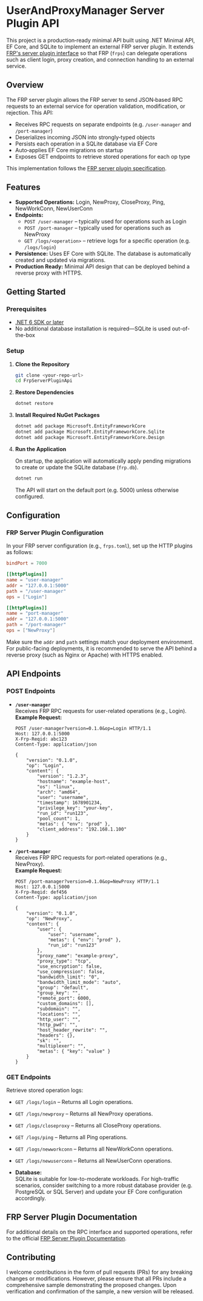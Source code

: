 ﻿# UserAndProxyManager Server Plugin API

This project is a production‑ready minimal API built using .NET Minimal API, EF Core, and SQLite to implement an external FRP server plugin. It extends [FRP's server plugin interface](https://github.com/fatedier/frp/blob/dev/doc/server_plugin.md) so that FRP (`frps`) can delegate operations such as client login, proxy creation, and connection handling to an external service.

## Overview

The FRP server plugin allows the FRP server to send JSON‑based RPC requests to an external service for operation validation, modification, or rejection. This API:
- Receives RPC requests on separate endpoints (e.g. `/user-manager` and `/port-manager`)
- Deserializes incoming JSON into strongly‑typed objects
- Persists each operation in a SQLite database via EF Core
- Auto‑applies EF Core migrations on startup
- Exposes GET endpoints to retrieve stored operations for each op type

This implementation follows the [FRP server plugin specification](https://github.com/fatedier/frp/blob/dev/doc/server_plugin.md).

## Features

- **Supported Operations:** Login, NewProxy, CloseProxy, Ping, NewWorkConn, NewUserConn
- **Endpoints:**  
  - `POST /user-manager` – typically used for operations such as Login  
  - `POST /port-manager` – typically used for operations such as NewProxy  
  - `GET /logs/<operation>` – retrieve logs for a specific operation (e.g. `/logs/login`)
- **Persistence:** Uses EF Core with SQLite. The database is automatically created and updated via migrations.
- **Production Ready:** Minimal API design that can be deployed behind a reverse proxy with HTTPS.

## Getting Started

### Prerequisites

- [.NET 6 SDK or later](https://dotnet.microsoft.com/download)
- No additional database installation is required—SQLite is used out-of-the-box

### Setup

1. **Clone the Repository**

   ```bash
   git clone <your-repo-url>
   cd FrpServerPluginApi
   ```

2. **Restore Dependencies**

   ```bash
   dotnet restore
   ```

3. **Install Required NuGet Packages**

   ```bash
   dotnet add package Microsoft.EntityFrameworkCore
   dotnet add package Microsoft.EntityFrameworkCore.Sqlite
   dotnet add package Microsoft.EntityFrameworkCore.Design
   ```

4. **Run the Application**

   On startup, the application will automatically apply pending migrations to create or update the SQLite database (`frp.db`).

   ```bash
   dotnet run
   ```

   The API will start on the default port (e.g. 5000) unless otherwise configured.

## Configuration

### FRP Server Plugin Configuration

In your FRP server configuration (e.g., `frps.toml`), set up the HTTP plugins as follows:

```toml
bindPort = 7000

[[httpPlugins]]
name = "user-manager"
addr = "127.0.0.1:5000"
path = "/user-manager"
ops = ["Login"]

[[httpPlugins]]
name = "port-manager"
addr = "127.0.0.1:5000"
path = "/port-manager"
ops = ["NewProxy"]
```

Make sure the `addr` and `path` settings match your deployment environment. For public-facing deployments, it is recommended to serve the API behind a reverse proxy (such as Nginx or Apache) with HTTPS enabled.

## API Endpoints

### POST Endpoints

- **`/user-manager`**  
  Receives FRP RPC requests for user-related operations (e.g., Login).  
  **Example Request:**

  ```http
  POST /user-manager?version=0.1.0&op=Login HTTP/1.1
  Host: 127.0.0.1:5000
  X-Frp-Reqid: abc123
  Content-Type: application/json

  {
      "version": "0.1.0",
      "op": "Login",
      "content": {
          "version": "1.2.3",
          "hostname": "example-host",
          "os": "linux",
          "arch": "amd64",
          "user": "username",
          "timestamp": 1678901234,
          "privilege_key": "your-key",
          "run_id": "run123",
          "pool_count": 1,
          "metas": { "env": "prod" },
          "client_address": "192.168.1.100"
      }
  }
  ```

- **`/port-manager`**  
  Receives FRP RPC requests for port-related operations (e.g., NewProxy).  
  **Example Request:**

  ```http
  POST /port-manager?version=0.1.0&op=NewProxy HTTP/1.1
  Host: 127.0.0.1:5000
  X-Frp-Reqid: def456
  Content-Type: application/json

  {
      "version": "0.1.0",
      "op": "NewProxy",
      "content": {
          "user": {
              "user": "username",
              "metas": { "env": "prod" },
              "run_id": "run123"
          },
          "proxy_name": "example-proxy",
          "proxy_type": "tcp",
          "use_encryption": false,
          "use_compression": false,
          "bandwidth_limit": "0",
          "bandwidth_limit_mode": "auto",
          "group": "default",
          "group_key": "",
          "remote_port": 6000,
          "custom_domains": [],
          "subdomain": "",
          "locations": "",
          "http_user": "",
          "http_pwd": "",
          "host_header_rewrite": "",
          "headers": {},
          "sk": "",
          "multiplexer": "",
          "metas": { "key": "value" }
      }
  }
  ```

### GET Endpoints

Retrieve stored operation logs:

- `GET /logs/login` – Returns all Login operations.
- `GET /logs/newproxy` – Returns all NewProxy operations.
- `GET /logs/closeproxy` – Returns all CloseProxy operations.
- `GET /logs/ping` – Returns all Ping operations.
- `GET /logs/newworkconn` – Returns all NewWorkConn operations.
- `GET /logs/newuserconn` – Returns all NewUserConn operations.

- **Database:**  
  SQLite is suitable for low-to-moderate workloads. For high-traffic scenarios, consider switching to a more robust database provider (e.g. PostgreSQL or SQL Server) and update your EF Core configuration accordingly.

## FRP Server Plugin Documentation

For additional details on the RPC interface and supported operations, refer to the official [FRP Server Plugin Documentation](https://github.com/fatedier/frp/blob/dev/doc/server_plugin.md).

## Contributing

I welcome contributions in the form of pull requests (PRs) for any breaking changes or modifications. However, please ensure that all PRs include a comprehensive sample demonstrating the proposed changes. Upon verification and confirmation of the sample, a new version will be released.
